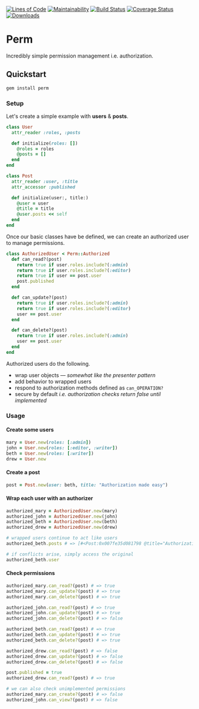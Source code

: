 [![Lines of Code](http://img.shields.io/badge/lines_of_code-29-brightgreen.svg?style=flat)](http://blog.codinghorror.com/the-best-code-is-no-code-at-all/)
[![Maintainability](https://api.codeclimate.com/v1/badges/b4cb74544d60f1e17660/maintainability)](https://codeclimate.com/github/hopsoft/perm/maintainability)
[![Build Status](http://img.shields.io/travis/hopsoft/perm.svg?style=flat)](https://travis-ci.org/hopsoft/perm)
[![Coverage Status](https://img.shields.io/coveralls/hopsoft/perm.svg?style=flat)](https://coveralls.io/r/hopsoft/perm?branch=master)
[![Downloads](http://img.shields.io/gem/dt/perm.svg?style=flat)](http://rubygems.org/gems/perm)

# Perm

Incredibly simple permission management i.e. authorization.

## Quickstart

```sh
gem install perm
```

### Setup

Let's create a simple example with __users__ & __posts__.

```ruby
class User
  attr_reader :roles, :posts

  def initialize(roles: [])
    @roles = roles
    @posts = []
  end
end
```

```ruby
class Post
  attr_reader :user, :title
  attr_accessor :published

  def initialize(user:, title:)
    @user = user
    @title = title
    @user.posts << self
  end
end
```

Once our basic classes have be defined, we can create an authorized user to manage permissions.

```ruby
class AuthorizedUser < Perm::Authorized
  def can_read?(post)
    return true if user.roles.include?(:admin)
    return true if user.roles.include?(:editor)
    return true if user == post.user
    post.published
  end

  def can_update?(post)
    return true if user.roles.include?(:admin)
    return true if user.roles.include?(:editor)
    user == post.user
  end

  def can_delete?(post)
    return true if user.roles.include?(:admin)
    user == post.user
  end
end
```

Authorized users do the following.

- wrap user objects &mdash; _somewhat like the presenter pattern_
- add behavior to wrapped users
- respond to authorization methods defined as `can_OPERATION?`
- secure by default _i.e. authorization checks return false until implemented_

### Usage

#### Create some users

```ruby
mary = User.new(roles: [:admin])
john = User.new(roles: [:editor, :writer])
beth = User.new(roles: [:writer])
drew = User.new
```

#### Create a post

```ruby
post = Post.new(user: beth, title: "Authorization made easy")
```

#### Wrap each user with an authorizer
```ruby
authorized_mary = AuthorizedUser.new(mary)
authorized_john = AuthorizedUser.new(john)
authorized_beth = AuthorizedUser.new(beth)
authorized_drew = AuthorizedUser.new(drew)

# wrapped users continue to act like users
authorized_beth.posts # => [#<Post:0x007fe35d081798 @title="Authorization made easy"...

# if conflicts arise, simply access the original
authorized_beth.user
```

#### Check permissions

```ruby
authorized_mary.can_read?(post) # => true
authorized_mary.can_update?(post) # => true
authorized_mary.can_delete?(post) # => true

authorized_john.can_read?(post) # => true
authorized_john.can_update?(post) # => true
authorized_john.can_delete?(post) # => false

authorized_beth.can_read?(post) # => true
authorized_beth.can_update?(post) # => true
authorized_beth.can_delete?(post) # => true

authorized_drew.can_read?(post) # => false
authorized_drew.can_update?(post) # => false
authorized_drew.can_delete?(post) # => false

post.published = true
authorized_drew.can_read?(post) # => true

# we can also check unimplemented permissions
authorized_mary.can_create?(post) # => false
authorized_john.can_view?(post) # => false
```
